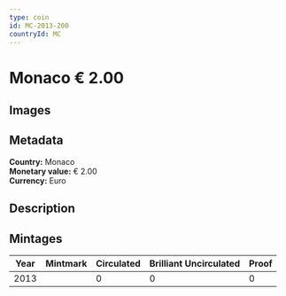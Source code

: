 ```yaml
---
type: coin
id: MC-2013-200
countryId: MC
---
```


# Monaco € 2.00

## Images


## Metadata

**Country:** Monaco\
**Monetary value:** € 2.00\
**Currency:** Euro

## Description


## Mintages
| Year | Mintmark | Circulated | Brilliant Uncirculated | Proof |
| ---- | -------- | ---------- | ---------------------- | ----- |
| 2013 |  | 0| 0 | 0 |
